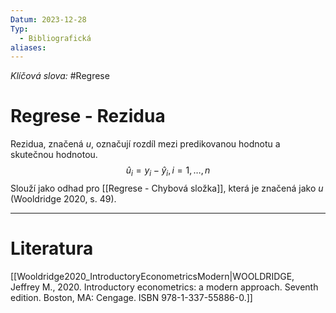 ```yaml
---
Datum: 2023-12-28
Typ:
  - Bibliografická
aliases:
---
```

*Klíčová slova:* #Regrese 
# Regrese - Rezidua
Rezidua, značená $u$, označují rozdíl mezi predikovanou hodnotu a skutečnou hodnotou.
$$
\hat u_i = y_i - \hat y_i,i=1, \dots, n
$$
Slouží jako odhad pro [[Regrese - Chybová složka]], která je značená jako $u$ (Wooldridge 2020, s. 49).
- - -
# Literatura
[[Wooldridge2020_IntroductoryEconometricsModern|WOOLDRIDGE, Jeffrey M., 2020. Introductory econometrics: a modern approach. Seventh edition. Boston, MA: Cengage. ISBN 978-1-337-55886-0.]]